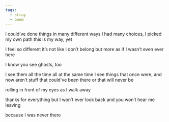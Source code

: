 ```yaml
---
tags:
  - stray
  - poem
---
```

I could’ve done things in many different ways
I had many choices, I picked my own path
this is my way, yet

I feel so different
it’s not like I don’t belong
but more as if I wasn’t even ever here

I know you see ghosts, too

I see them all the time
all at the same time
I see things that once were, and now aren’t
stuff that could've been there
or that will never be

rolling in front of my eyes
as I walk away

thanks for everything
but I won’t ever look back
and you won’t hear me leaving

because I was never there